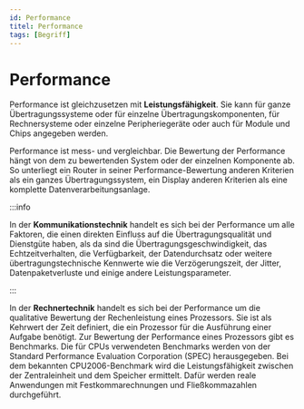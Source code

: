 ```yaml
---
id: Performance
titel: Performance
tags: [Begriff]
---
```


# Performance

Performance ist gleichzusetzen mit **Leistungsfähigkeit**. Sie kann für  ganze Übertragungssysteme oder für einzelne Übertragungskomponenten, für Rechnersysteme oder einzelne Peripheriegeräte oder auch für Module und Chips angegeben werden. 

Performance ist mess- und vergleichbar. Die Bewertung der Performance hängt von dem zu bewertenden System oder der einzelnen Komponente ab. So unterliegt ein Router in seiner Performance-Bewertung anderen Kriterien als ein ganzes Übertragungssystem, ein Display anderen Kriterien als eine komplette Datenverarbeitungsanlage. 

:::info

In der **Kommunikationstechnik** handelt es sich bei der Performance um alle Faktoren, die einen direkten Einfluss auf die Übertragungsqualität und Dienstgüte haben, als da sind die Übertragungsgeschwindigkeit, das Echtzeitverhalten, die Verfügbarkeit, der Datendurchsatz oder weitere übertragungstechnische Kennwerte wie die Verzögerungszeit, der Jitter, Datenpaketverluste und einige andere Leistungsparameter. 

:::

In der **Rechnertechnik** handelt es sich bei der Performance um die qualitative Bewertung der Rechenleistung eines Prozessors. Sie ist als Kehrwert der Zeit definiert, die ein Prozessor für die Ausführung einer Aufgabe benötigt. Zur Bewertung der Performance eines Prozessors gibt es Benchmarks. Die für CPUs verwendeten Benchmarks werden von der Standard Performance Evaluation Corporation (SPEC) herausgegeben. Bei dem bekannten CPU2006-Benchmark wird die Leistungsfähigkeit zwischen der Zentraleinheit und dem Speicher ermittelt. Dafür werden reale Anwendungen mit Festkommarechnungen und Fließkommazahlen durchgeführt. 

